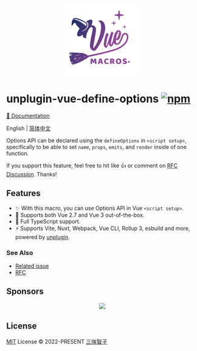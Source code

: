 <p align="center">
  <img src="https://github.com/sxzz/unplugin-vue-macros/raw/main/docs/public/logo.svg" width="200px" />
</p>

# unplugin-vue-define-options [![npm](https://img.shields.io/npm/v/unplugin-vue-define-options.svg)](https://npmjs.com/package/unplugin-vue-define-options)

<a href="https://vue-macros.sxzz.moe/macros/define-options">📜 Documentation</a>

English | [简体中文](./README-zh-CN.md)

Options API can be declared using the `defineOptions` in `<script setup>`, specifically to be able to set `name`, `props`, `emits`, and `render` inside of one function.

If you support this feature, feel free to hit like 👍 or comment on [RFC Discussion](https://github.com/vuejs/rfcs/discussions/430). Thanks!

## Features

- ✨ With this macro, you can use Options API in Vue `<script setup>`.
- 💚 Supports both Vue 2.7 and Vue 3 out-of-the-box.
- 🦾 Full TypeScript support.
- ⚡️ Supports Vite, Nuxt, Webpack, Vue CLI, Rollup 3, esbuild and more, powered by <a href="https://github.com/unjs/unplugin">unplugin</a>.

### See Also

- [Related issue](https://github.com/vuejs/core/issues/5218#issuecomment-1032107354)
- [RFC](https://github.com/vuejs/rfcs/discussions/430)

## Sponsors

<p align="center">
  <a href="https://cdn.jsdelivr.net/gh/sxzz/sponsors/sponsors.svg">
    <img src='https://cdn.jsdelivr.net/gh/sxzz/sponsors/sponsors.svg'/>
  </a>
</p>

## License

[MIT](./LICENSE) License © 2022-PRESENT [三咲智子](https://github.com/sxzz)
